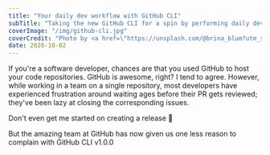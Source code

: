 ```yaml
---
title: "Your daily dev workflow with GitHub CLI"
subTitle: "Taking the new GitHub CLI for a spin by performing daily development tasks from the terminal"
coverImage: "/img/github-cli.jpg"
coverCredit: "Photo by <a href=\"https://unsplash.com/@brina_blum?utm_source=unsplash&amp;utm_medium=referral&amp;utm_content=creditCopyText\">Brina Blum</a> on <a href=\"https://unsplash.com/s/photos/github?utm_source=unsplash&amp;utm_medium=referral&amp;utm_content=creditCopyText\">Unsplash</a>"
date: 2020-10-02
---
```

If you're a software developer, chances are that you used GitHub to host your code repositories. GitHub is awesome, right? I tend to agree. However, while working in a team on a single repository, most developers have experienced frustration around waiting ages before their PR gets reviewed; they've been lazy at closing the corresponding issues.

Don't even get me started on creating a release 🥵

But the amazing team at GitHub has now given us one less reason to complain with GitHub CLI v1.0.0